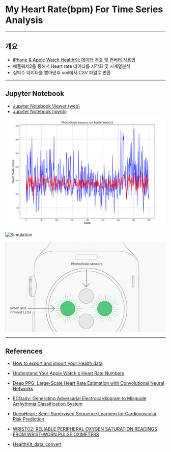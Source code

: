 # My Heart Rate(bpm) For Time Series Analysis 

***
## 개요
- [iPhone & Apple Watch HealthKit 데이터 추출 및 컨버터 사용법](https://github.com/leehaesung/My_Heart_Rate_For_Time_Series_Analysis/blob/master/HowToConvertFromXML2CSV.md)
- 애플워치2를 통해서 Heart rate 데이타를 시각화 및 시계열분석 
- 심박수 데이타를 뽑아낸후 xml에서 CSV 파일로 변환 

---

## Jupyter Notebook

* [Jupyter Notebook Viewer (web)](https://nbviewer.jupyter.org/github/leehaesung/My_Heart_Rate_For_Time_Series_Analysis/blob/master/02_Codes/My_Heart_Rate_For_Time_Series_Analysis.ipynb)
* [Jupyter Notebook (ipynb)](https://github.com/leehaesung/My_Heart_Rate_For_Time_Series_Analysis/blob/master/02_Codes/My_Heart_Rate_For_Time_Series_Analysis.ipynb)

![Prediction](https://raw.githubusercontent.com/leehaesung/My_Heart_Rate_For_Time_Series_Analysis/master/01_Images/Prediction.png)

![Simulation](https://raw.githubusercontent.com/leehaesung/My_Heart_Rate_For_Time_Series_Analysis/master/01_Images/Apple-Watch.gif)

![HearRate](https://raw.githubusercontent.com/leehaesung/My_Heart_Rate_For_Time_Series_Analysis/master/01_Images/apple-watch-diagram.jpg)

***
## References
* [How to export and import your Health data](https://www.idownloadblog.com/2015/06/10/how-to-export-import-health-data/?fbclid=IwAR0_qXo1ZwE0ZtSxVksTAu9g82d9uzVkRoVRkZFQDPFzeHq8wxTn77-CHZo)

* [Understand Your Apple Watch's Heart Rate Numbers ](https://vitals.lifehacker.com/understand-your-apple-watchs-heart-rate-numbers-1831767054) 

* [Deep PPG: Large-Scale Heart Rate Estimation with
Convolutional Neural Networks](https://www.mdpi.com/1424-8220/19/14/3079/pdf)

* [ECGadv: Generating Adversarial Electrocardiogram to
Misguide Arrhythmia Classification System](https://arxiv.org/pdf/1901.03808.pdf)

* [DeepHeart: Semi-Supervised Sequence Learning for Cardiovascular Risk
Prediction](https://arxiv.org/pdf/1802.02511.pdf)

* [WRISTO2: RELIABLE PERIPHERAL OXYGEN SATURATION
READINGS FROM WRIST-WORN PULSE OXIMETERS](https://arxiv.org/pdf/1906.07545.pdf)

* [HealthKit_data_convert](https://github.com/nabelekt/HealthKit_data_convert)
